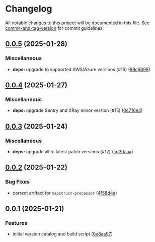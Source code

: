 # Changelog

All notable changes to this project will be documented in this file. See [commit-and-tag-version](https://github.com/absolute-version/commit-and-tag-version) for commit guidelines.

## [0.0.5](https://github.com/Health-Education-England/tis-trainee-version-catalog/compare/v0.0.4...v0.0.5) (2025-01-28)


### Miscellaneous

* **deps:** upgrade to supported AWS/Azure versions (#16) ([89c6698](https://github.com/Health-Education-England/tis-trainee-version-catalog/commit/89c6698776655104c2930020c438a6564a752589))

## [0.0.4](https://github.com/Health-Education-England/tis-trainee-version-catalog/compare/v0.0.3...v0.0.4) (2025-01-27)


### Miscellaneous

* **deps:** upgrade Sentry and XRay minor version (#15) ([0c716e4](https://github.com/Health-Education-England/tis-trainee-version-catalog/commit/0c716e4bada88f0abee48689ec0a2e3385f45515))

## [0.0.3](https://github.com/Health-Education-England/tis-trainee-version-catalog/compare/v0.0.2...v0.0.3) (2025-01-24)


### Miscellaneous

* **deps:** upgrade all to latest patch versions (#12) ([cd3daaa](https://github.com/Health-Education-England/tis-trainee-version-catalog/commit/cd3daaae1ecf10805bd494a028e716cd82a18450))

## [0.0.2](https://github.com/Health-Education-England/tis-trainee-version-catalog/compare/v0.0.1...v0.0.2) (2025-01-22)


### Bug Fixes

* correct artifact for `mapstruct-processor` ([4f58d4a](https://github.com/Health-Education-England/tis-trainee-version-catalog/commit/4f58d4a2af3a5f6d632a5ecf6872c2d09fe15099))

## 0.0.1 (2025-01-21)


### Features

* initial version catalog and build script ([0e8aa97](https://github.com/Health-Education-England/tis-trainee-version-catalog/commit/0e8aa97bb87e4f9ff222c4c1236421e758204407))
